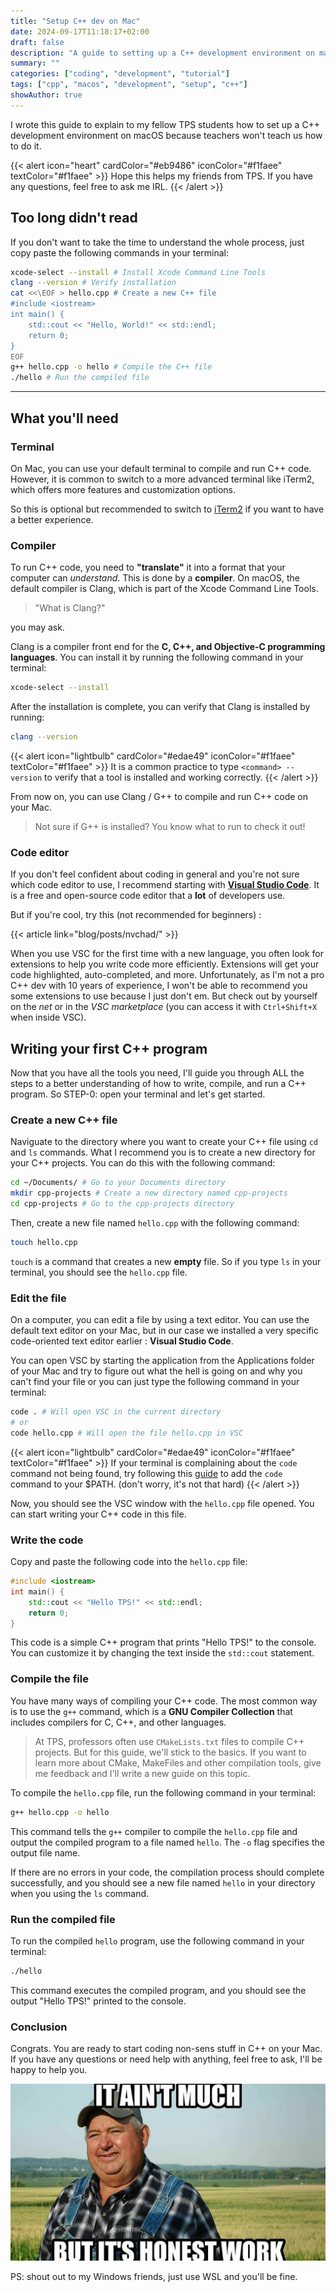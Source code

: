 ```yaml
---
title: "Setup C++ dev on Mac"
date: 2024-09-17T11:18:17+02:00
draft: false
description: "A guide to setting up a C++ development environment on macOS, including installing the necessary tools and configuring your system to compile and run C++ code."
summary: ""
categories: ["coding", "development", "tutorial"]
tags: ["cpp", "macos", "development", "setup", "c++"]
showAuthor: true
---
```


I wrote this guide to explain to my fellow TPS students how to set up a C++ development environment on macOS because teachers won't teach us how to do it.

{{< alert icon="heart" cardColor="#eb9486" iconColor="#f1faee" textColor="#f1faee" >}}
Hope this helps my friends from TPS. If you have any questions, feel free to ask me IRL.
{{< /alert >}}

## Too long didn't read

If you don't want to take the time to understand the whole process, just copy paste the following commands in your terminal:

```bash
xcode-select --install # Install Xcode Command Line Tools
clang --version # Verify installation
cat <<\EOF > hello.cpp # Create a new C++ file
#include <iostream>
int main() {
    std::cout << "Hello, World!" << std::endl;
    return 0;
}
EOF
g++ hello.cpp -o hello # Compile the C++ file
./hello # Run the compiled file
```

---

## What you'll need

### Terminal

On Mac, you can use your default terminal to compile and run C++ code. However, it is common to switch to a more advanced terminal like iTerm2, which offers more features and customization options.

So this is optional but recommended to switch to [iTerm2](https://iterm2.com/) if you want to have a better experience.

### Compiler

To run C++ code, you need to **"translate"** it into a format that your computer can _understand_. This is done by a **compiler**. On macOS, the default compiler is Clang, which is part of the Xcode Command Line Tools.

> "What is Clang?"

you may ask.

Clang is a compiler front end for the **C, C++, and Objective-C programming languages**. You can install it by running the following command in your terminal:

```bash
xcode-select --install
```

After the installation is complete, you can verify that Clang is installed by running:

```bash
clang --version
```

{{< alert icon="lightbulb" cardColor="#edae49" iconColor="#f1faee" textColor="#f1faee" >}}
It is a common practice to type `<command> --version` to verify that a tool is installed and working correctly.
{{< /alert >}}

From now on, you can use Clang / G++ to compile and run C++ code on your Mac.

> Not sure if G++ is installed? You know what to run to check it out!

### Code editor

If you don't feel confident about coding in general and you're not sure which code editor to use, I recommend starting with **[Visual Studio Code](https://code.visualstudio.com/download)**. It is a free and open-source code editor that a **lot** of developers use.

But if you're cool, try this (not recommended for beginners) :

{{< article link="blog/posts/nvchad/" >}}

When you use VSC for the first time with a new language, you often look for extensions to help you write code more efficiently. Extensions will get your code highlighted, auto-completed, and more. Unfortunately, as I'm not a pro C++ dev with 10 years of experience, I won't be able to recommend you some extensions to use because I just don't em. But check out by yourself on the _net_ or in the _VSC marketplace_ (you can access it with `Ctrl+Shift+X` when inside VSC).

## Writing your first C++ program

Now that you have all the tools you need, I'll guide you through ALL the steps to a better understanding of how to write, compile, and run a C++ program.
So STEP-0: open your terminal and let's get started.

### Create a new C++ file

Naviguate to the directory where you want to create your C++ file using `cd` and `ls` commands. What I recommend you is to create a new directory for your C++ projects. You can do this with the following command:

```bash
cd ~/Documents/ # Go to your Documents directory
mkdir cpp-projects # Create a new directory named cpp-projects
cd cpp-projects # Go to the cpp-projects directory
```

Then, create a new file named `hello.cpp` with the following command:

```bash
touch hello.cpp
```

`touch` is a command that creates a new **empty** file. So if you type `ls` in your terminal, you should see the `hello.cpp` file.

### Edit the file

On a computer, you can edit a file by using a text editor. You can use the default text editor on your Mac, but in our case we installed a very specific code-oriented text editor earlier : **Visual Studio Code**.

You can open VSC by starting the application from the Applications folder of your Mac and try to figure out what the hell is going on and why you can't find your file or you can just type the following command in your terminal:

```bash
code . # Will open VSC in the current directory
# or
code hello.cpp # Will open the file hello.cpp in VSC
```

{{< alert icon="lightbulb" cardColor="#edae49" iconColor="#f1faee" textColor="#f1faee" >}}
If your terminal is complaining about the `code` command not being found, try following this [guide](https://code.visualstudio.com/docs/setup/mac) to add the `code` command to your $PATH. (don't worry, it's not that hard)
{{< /alert >}}

Now, you should see the VSC window with the `hello.cpp` file opened. You can start writing your C++ code in this file.

### Write the code

Copy and paste the following code into the `hello.cpp` file:

```cpp
#include <iostream>
int main() {
    std::cout << "Hello TPS!" << std::endl;
    return 0;
}
```

This code is a simple C++ program that prints "Hello TPS!" to the console. You can customize it by changing the text inside the `std::cout` statement.

### Compile the file

You have many ways of compiling your C++ code. The most common way is to use the `g++` command, which is a **GNU Compiler Collection** that includes compilers for C, C++, and other languages.

> At TPS, professors often use `CMakeLists.txt` files to compile C++ projects. But for this guide, we'll stick to the basics. If you want to learn more about CMake, MakeFiles and other compilation tools, give me feedback and I'll write a new guide on this topic.

To compile the `hello.cpp` file, run the following command in your terminal:

```bash
g++ hello.cpp -o hello
```

This command tells the `g++` compiler to compile the `hello.cpp` file and output the compiled program to a file named `hello`. The `-o` flag specifies the output file name.

If there are no errors in your code, the compilation process should complete successfully, and you should see a new file named `hello` in your directory when you using the `ls` command.

### Run the compiled file

To run the compiled `hello` program, use the following command in your terminal:

```bash
./hello
```

This command executes the compiled program, and you should see the output "Hello TPS!" printed to the console.

### Conclusion

Congrats. You are ready to start coding non-sens stuff in C++ on your Mac. If you have any questions or need help with anything, feel free to ask, I'll be happy to help you.

![honest-work](img/honest-work.jpg)

PS: shout out to my Windows friends, just use WSL and you'll be fine.
